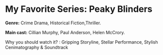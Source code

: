 # My Favorite Series: Peaky Blinders 
**Genre:** Crime Drama, Historical Fiction,Thriller.

**Main cast:** Cillian Murphy, Paul Anderson, Helen McCrory. 

Why you should watch it?
: Gripping Storyline, Stellar Performance, Stylish Cenimatography & Soundtrack
